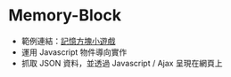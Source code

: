 # Memory-Block
- 範例連結：<a href="https://one-liang.github.io/Memory-Block" target="_blank">記憶方塊小遊戲</a>
- 運用 Javascript 物件導向實作
- 抓取 JSON 資料，並透過 Javascript / Ajax 呈現在網頁上
